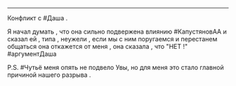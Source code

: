 ___

Конфликт с #Даша . 

Я начал думать , что она сильно подвержена влиянию #КапустяновАА и сказал ей , типа , неужели , если мы с ним поругаемся и перестанем общаться она откажется от меня , она сказала , что  "НЕТ !"
#аргументДаша 

P.S.
#Чутьё меня опять не подвело
Увы, но для меня это стало главной причиной нашего разрыва .